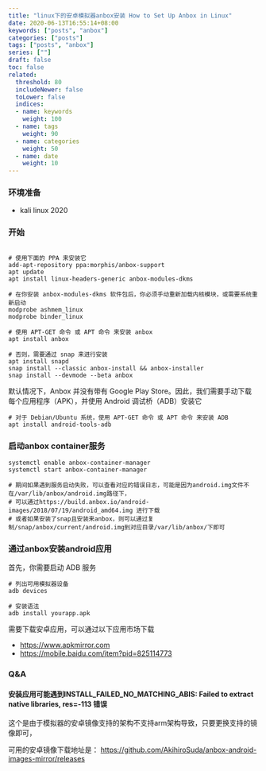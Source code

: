 ```yaml
---
title: "linux下的安卓模拟器anbox安装 How to Set Up Anbox in Linux"
date: 2020-06-13T16:55:14+08:00
keywords: ["posts", "anbox"]
categories: ["posts"]
tags: ["posts", "anbox"]
series: [""]
draft: false
toc: false
related:
  threshold: 80
  includeNewer: false
  toLower: false
  indices:
  - name: keywords
    weight: 100
  - name: tags
    weight: 90
  - name: categories
    weight: 50
  - name: date
    weight: 10
---
```


### 环境准备
- kali linux 2020

### 开始
```shell script

# 使用下面的 PPA 来安装它
add-apt-repository ppa:morphis/anbox-support
apt update
apt install linux-headers-generic anbox-modules-dkms

# 在你安装 anbox-modules-dkms 软件包后，你必须手动重新加载内核模块，或需要系统重新启动
modprobe ashmem_linux
modprobe binder_linux

# 使用 APT-GET 命令 或 APT 命令 来安装 anbox
apt install anbox

# 否则，需要通过 snap 来进行安装
apt install snapd
snap install --classic anbox-install && anbox-installer
snap install --devmode --beta anbox
```

默认情况下，Anbox 并没有带有 Google Play Store。因此，我们需要手动下载每个应用程序（APK），并使用 Android 调试桥（ADB）安装它

```shell script
# 对于 Debian/Ubuntu 系统，使用 APT-GET 命令 或 APT 命令 来安装 ADB
apt install android-tools-adb
```

### 启动anbox container服务
```shell script
systemctl enable anbox-container-manager
systemctl start anbox-container-manager

# 期间如果遇到服务启动失败，可以查看对应的错误日志，可能是因为android.img文件不在/var/lib/anbox/android.img路径下，
# 可以通过https://build.anbox.io/android-images/2018/07/19/android_amd64.img 进行下载
# 或者如果安装了snap且安装来anbox，则可以通过复制/snap/anbox/current/android.img到对应目录/var/lib/anbox/下即可
```

### 通过anbox安装android应用
首先，你需要启动 ADB 服务
```shell script
# 列出可用模拟器设备
adb devices

# 安装语法
adb install yourapp.apk
```

需要下载安卓应用，可以通过以下应用市场下载

- https://www.apkmirror.com
- https://mobile.baidu.com/item?pid=825114773


### Q&A
#### 安装应用可能遇到INSTALL_FAILED_NO_MATCHING_ABIS: Failed to extract native libraries, res=-113 错误
这个是由于模拟器的安卓镜像支持的架构不支持arm架构导致，只要更换支持的镜像即可，

可用的安卓镜像下载地址是： https://github.com/AkihiroSuda/anbox-android-images-mirror/releases












